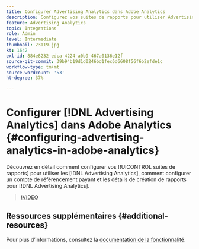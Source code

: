```yaml
---
title: Configurer Advertising Analytics dans Adobe Analytics
description: Configurez vos suites de rapports pour utiliser Advertising Analytics.
feature: Advertising Analytics
topic: Integrations
role: Admin
level: Intermediate
thumbnail: 23119.jpg
kt: 1642
exl-id: 884e8232-edca-4224-a0b9-467a0136e12f
source-git-commit: 39b94b19d1d0246bd1fec6d6608f56f6b2efde1c
workflow-type: tm+mt
source-wordcount: '53'
ht-degree: 37%

---
```


# Configurer [!DNL Advertising Analytics] dans Adobe Analytics {#configuring-advertising-analytics-in-adobe-analytics}

Découvrez en détail comment configurer vos [!UICONTROL suites de rapports] pour utiliser les [!DNL Advertising Analytics], comment configurer un compte de référencement payant et les détails de création de rapports pour [!DNL Advertising Analytics].

>[!VIDEO](https://video.tv.adobe.com/v/23119/?quality=12&learn=on)

## Ressources supplémentaires {#additional-resources}

Pour plus d’informations, consultez la [documentation de la fonctionnalité](https://experienceleague.adobe.com/docs/analytics/integration/advertising-analytics/overview.html?lang=fr).
